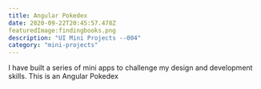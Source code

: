 ```yaml
---
title: Angular Pokedex
date: 2020-09-22T20:45:57.478Z
featuredImage:findingbooks.png
description: "UI Mini Projects --004"
category: "mini-projects"
---
```


I have built a series of mini apps to challenge my design and development skills.
This is an Angular Pokedex 
